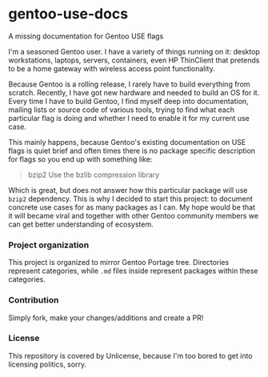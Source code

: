 # gentoo-use-docs
A missing documentation for Gentoo USE flags

I'm a seasoned Gentoo user. I have a variety of things running on it: desktop workstations, laptops, servers, containers, even HP ThinClient that pretends to be a home gateway with wireless access point functionality.

Because Gentoo is a rolling release, I rarely have to build everything from scratch. Recently, I have got new hardware and needed to build an OS for it. Every time I have to build Gentoo, I find myself deep into documentation, mailing lists or source code of various tools, trying to find what each particular flag is doing and whether I need to enable it for my current use case.

This mainly happens, because Gentoo's existing documentation on USE flags is quiet brief and often times there is no package specific description for flags so you end up with something like:

> bzip2 Use the bzlib compression library

Which is great, but does not answer how this particular package will use `bzip2` dependency. This is why I decided to start this project: to document concrete use cases for as many packages as I can. My hope would be that it will became viral and together with other Gentoo community members we can get better understanding of ecosystem.

### Project organization
This project is organized to mirror Gentoo Portage tree. Directories represent categories, while `.md` files inside represent packages within these categories.

### Contribution
Simply fork, make your changes/additions and create a PR!

### License
This repository is covered by Unlicense, because I'm too bored to get into licensing politics, sorry.
